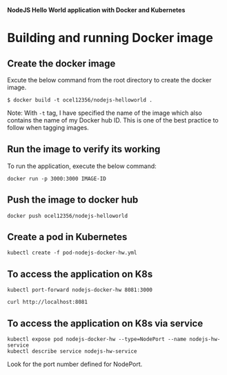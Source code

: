 **NodeJS Hello World application with Docker and Kubernetes**

# Building and running Docker image

## Create the docker image
Excute the below command from the root directory to create the docker image.

```
$ docker build -t ocel12356/nodejs-helloworld .
```
Note: With ``` -t ``` tag, I have specified the name of the image which also contains the name of my Docker hub ID. This is one of the best practice to follow when tagging images. 

## Run the image to verify its working
To run the application, execute the below command:
```
docker run -p 3000:3000 IMAGE-ID
```

## Push the image to docker hub
```
docker push ocel12356/nodejs-helloworld
```

## Create a pod in Kubernetes
```
kubectl create -f pod-nodejs-docker-hw.yml
```

## To access the application on K8s
```
kubectl port-forward nodejs-docker-hw 8081:3000

curl http://localhost:8081
```

## To access the application on K8s via service
```
kubectl expose pod nodejs-docker-hw --type=NodePort --name nodejs-hw-service
kubectl describe service nodejs-hw-service
```
Look for the port number defined for NodePort.
